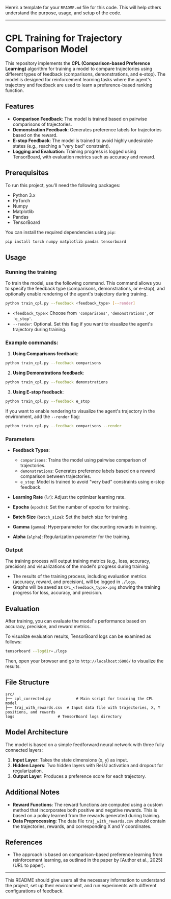 Here’s a template for your `README.md` file for this code. This will help others understand the purpose, usage, and setup of the code.

---

# **CPL Training for Trajectory Comparison Model**

This repository implements the **CPL (Comparison-based Preference Learning)** algorithm for training a model to compare trajectories using different types of feedback (comparisons, demonstrations, and e-stop). The model is designed for reinforcement learning tasks where the agent's trajectory and feedback are used to learn a preference-based ranking function.

## **Features**

- **Comparison Feedback**: The model is trained based on pairwise comparisons of trajectories.
- **Demonstration Feedback**: Generates preference labels for trajectories based on the reward.
- **E-stop Feedback**: The model is trained to avoid highly undesirable states (e.g., reaching a "very bad" constraint).
- **Logging and Evaluation**: Training progress is logged using TensorBoard, with evaluation metrics such as accuracy and reward.

## **Prerequisites**

To run this project, you'll need the following packages:

- Python 3.x
- PyTorch
- Numpy
- Matplotlib
- Pandas
- TensorBoard

You can install the required dependencies using `pip`:

```bash
pip install torch numpy matplotlib pandas tensorboard
```

## **Usage**

### Running the training

To train the model, use the following command. This command allows you to specify the feedback type (comparisons, demonstrations, or e-stop), and optionally enable rendering of the agent's trajectory during training.

```bash
python train_cpl.py --feedback <feedback_type> [--render]
```

- `<feedback_type>`: Choose from `'comparisons'`, `'demonstrations'`, or `'e_stop'`.
- `--render`: Optional. Set this flag if you want to visualize the agent's trajectory during training.

### Example commands:

1. **Using Comparisons feedback**:

```bash
python train_cpl.py --feedback comparisons
```

2. **Using Demonstrations feedback**:

```bash
python train_cpl.py --feedback demonstrations
```

3. **Using E-stop feedback**:

```bash
python train_cpl.py --feedback e_stop
```

If you want to enable rendering to visualize the agent's trajectory in the environment, add the `--render` flag:

```bash
python train_cpl.py --feedback comparisons --render
```

### Parameters

- **Feedback Types**:
  - `comparisons`: Trains the model using pairwise comparison of trajectories.
  - `demonstrations`: Generates preference labels based on a reward comparison between trajectories.
  - `e_stop`: Model is trained to avoid "very bad" constraints using e-stop feedback.

- **Learning Rate** (`lr`): Adjust the optimizer learning rate.
- **Epochs** (`epochs`): Set the number of epochs for training.
- **Batch Size** (`batch_size`): Set the batch size for training.
- **Gamma** (`gamma`): Hyperparameter for discounting rewards in training.
- **Alpha** (`alpha`): Regularization parameter for the training.

### Output

The training process will output training metrics (e.g., loss, accuracy, precision) and visualizations of the model's progress during training.

- The results of the training process, including evaluation metrics (accuracy, reward, and precision), will be logged in `./logs`.
- Graphs will be saved as `CPL_<feedback_type>.png` showing the training progress for loss, accuracy, and precision.

## **Evaluation**

After training, you can evaluate the model's performance based on accuracy, precision, and reward metrics.

To visualize evaluation results, TensorBoard logs can be examined as follows:

```bash
tensorboard --logdir=./logs
```

Then, open your browser and go to `http://localhost:6006/` to visualize the results.

## **File Structure**

```
src/
├── cpl_corrected.py           # Main script for training the CPL model
├── traj_with_rewards.csv  # Input data file with trajectories, X, Y positions, and rewards
logs                   # TensorBoard logs directory
```

## **Model Architecture**

The model is based on a simple feedforward neural network with three fully connected layers:

1. **Input Layer**: Takes the state dimensions (x, y) as input.
2. **Hidden Layers**: Two hidden layers with ReLU activation and dropout for regularization.
3. **Output Layer**: Produces a preference score for each trajectory.

## **Additional Notes**

- **Reward Functions**: The reward functions are computed using a custom method that incorporates both positive and negative rewards. This is based on a policy learned from the rewards generated during training.
- **Data Preprocessing**: The data file `traj_with_rewards.csv` should contain the trajectories, rewards, and corresponding X and Y coordinates.
  
## **References**

- The approach is based on comparison-based preference learning from reinforcement learning, as outlined in the paper by [Author et al., 2025](URL to paper).

---

This README should give users all the necessary information to understand the project, set up their environment, and run experiments with different configurations of feedback.

